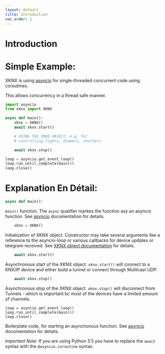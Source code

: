 ```yaml
---
layout: default
title: Introduction
nav_order: 1
---
```


# [](#header-1)Introduction

# [](#header-2)Simple Example:

XKNX is using [asyncio](https://www.python.org/dev/peps/pep-3156/) for single-threaded concurrent code using coroutines.

This allows concurrency in a thread safe manner.

```python
import asyncio
from xknx import XKNX

async def main():
    xknx = XKNX()
    await xknx.start()

    # USING THE XKNX OBJECT, e.g. for
    # controlling lights, dimmers, shutters

    await xknx.stop()

loop = asyncio.get_event_loop()
loop.run_until_complete(main())
loop.close()
```

# [](#header-2)Explanation En Dé­tail:

```python
async def main():
```

`main()` function. The `async` qualifier markes the function asy an asyncio function. See [asyncio](https://www.python.org/dev/peps/pep-3156/) documentation for details.


```python
    xknx = XKNX()
```

Initialization of XKNX object. Constructor may take several arguments like a reference to the asyncio-loop or various callbacks for device updates or telegram received. See [XKNX object documentation](/xknx) for details.

```python
    await xknx.start()
```

Asynchronous start of the XKNX object. `xknx.start()` will connect to a KNX/IP device and either build a tunnel or connect through Mulitcast UDP.

```python
    await xknx.stop()
```

Asynchronous stop of the XKNX object. `xknx.stop()` will disconnect from Tunnels - which is important bc most of the devices have a limited amount of channels.

```
loop = asyncio.get_event_loop()
loop.run_until_complete(main())
loop.close()
```

Boilerplate code, for starting an asynchonous function. See [asyncio](https://www.python.org/dev/peps/pep-3156/) documentation for details.


_Important Note:_ If you are using Python 3.5 you have to replace the `await` syntax with the `@asyncio.coroutine` syntax.



